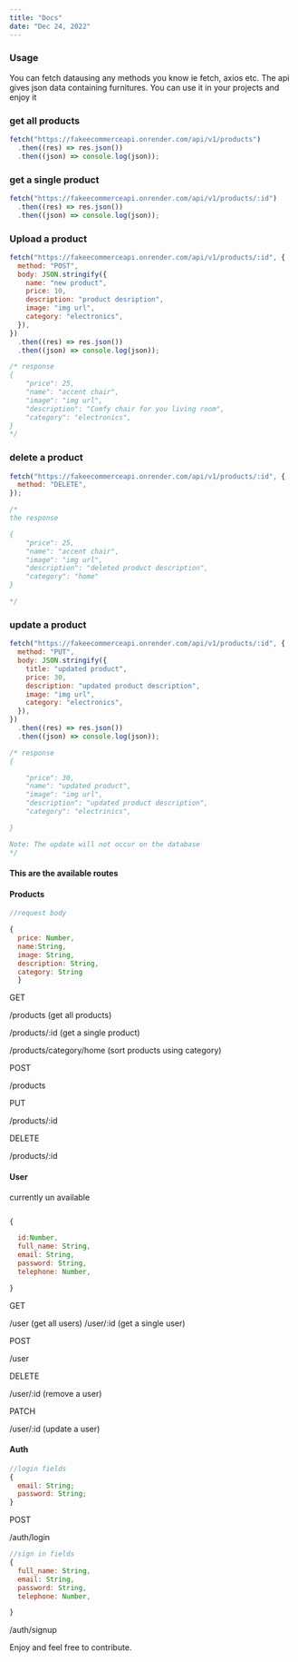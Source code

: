 ```yaml
---
title: "Docs"
date: "Dec 24, 2022"
---
```


### Usage

You can fetch datausing any methods you know ie fetch, axios etc. The api gives json
data containing furnitures. You can use it in your projects and enjoy it

### get all products

```js
fetch("https://fakeecommerceapi.onrender.com/api/v1/products")
  .then((res) => res.json())
  .then((json) => console.log(json));
```

### get a single product

```js
fetch("https://fakeecommerceapi.onrender.com/api/v1/products/:id")
  .then((res) => res.json())
  .then((json) => console.log(json));
```

### Upload a product

```js
fetch("https://fakeecommerceapi.onrender.com/api/v1/products/:id", {
  method: "POST",
  body: JSON.stringify({
    name: "new product",
    price: 10,
    description: "product desription",
    image: "img url",
    category: "electronics",
  }),
})
  .then((res) => res.json())
  .then((json) => console.log(json));

/* response
{
    "price": 25,
    "name": "accent chair",
    "image": "img url",
    "description": "Comfy chair for you living room",
    "category": "electronics",
}
*/
```

### delete a product

```js
fetch("https://fakeecommerceapi.onrender.com/api/v1/products/:id", {
  method: "DELETE",
});

/*
the response

{
    "price": 25,
    "name": "accent chair",
    "image": "img url",
    "description": "deleted product description",
    "category": "home"
}

*/
```

### update a product

```js
fetch("https://fakeecommerceapi.onrender.com/api/v1/products/:id", {
  method: "PUT",
  body: JSON.stringify({
    title: "updated product",
    price: 30,
    description: "updated product description",
    image: "img url",
    category: "electronics",
  }),
})
  .then((res) => res.json())
  .then((json) => console.log(json));

/* response
{

    "price": 30,
    "name": "updated product",
    "image": "img url",
    "description": "updated product description",
    "category": "electrinics",

}

Note: The update will not occur on the database
*/
```

#### This are the available routes

#### Products

```js
//request body

{
  price: Number,
  name:String,
  image: String,
  description: String,
  category: String
  }

```

GET

/products (get all products)

/products/:id (get a single product)

/products/category/home (sort products using category)

POST

/products

PUT

/products/:id

DELETE

/products/:id

#### User

currently un available

```js

{

  id:Number,
  full_name: String,
  email: String,
  password: String,
  telephone: Number,

}

```

GET

/user (get all users)
/user/:id (get a single user)

POST

/user

DELETE

/user/:id (remove a user)

PATCH

/user/:id (update a user)

#### Auth

```js
//login fields
{
  email: String;
  password: String;
}
```

POST

/auth/login

```js
//sign in fields
{
  full_name: String,
  email: String,
  password: String,
  telephone: Number,

}
```

/auth/signup

Enjoy and feel free to contribute.

